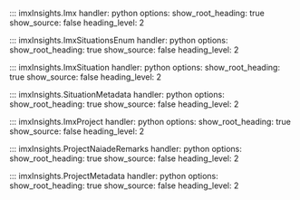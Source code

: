 
::: imxInsights.Imx
    handler: python
    options:
      show_root_heading: true
      show_source: false
      heading_level: 2

::: imxInsights.ImxSituationsEnum
    handler: python
    options:
      show_root_heading: true 
      show_source: false
      heading_level: 2

::: imxInsights.ImxSituation
    handler: python
    options:
      show_root_heading: true 
      show_source: false
      heading_level: 2

::: imxInsights.SituationMetadata
    handler: python
    options:
      show_root_heading: true 
      show_source: false
      heading_level: 2

::: imxInsights.ImxProject
    handler: python
    options:
      show_root_heading: true 
      show_source: false
      heading_level: 2

::: imxInsights.ProjectNaiadeRemarks
    handler: python
    options:
      show_root_heading: true 
      show_source: false
      heading_level: 2

::: imxInsights.ProjectMetadata
    handler: python
    options:
      show_root_heading: true 
      show_source: false
      heading_level: 2


